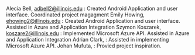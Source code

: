 Alecia Bell, adbell2@illinois.edu : Created Android Application and user interface. Coordinated project magagment 
Emily Howing, ehowing2@illinois.edu : Created Android Application and user interface. Assisted in Azure and Application Integration
Szymon Koszarek, koszare2@illinois.edu : Implemented Microsoft Azure API. Assisted in Azure and Application Integration
Adrian Clark,  : Assisted in implementing Microsoft Azure API.
Johan Mufuta, : Provied project inspiration.
